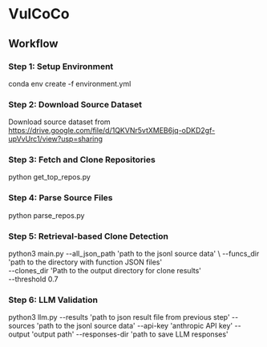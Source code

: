 # VulCoCo

## Workflow

### Step 1: Setup Environment
conda env create -f environment.yml

### Step 2: Download Source Dataset
Download source dataset from https://drive.google.com/file/d/1QKVNr5vtXMEB6jq-oDKD2gf-upVvUrc1/view?usp=sharing

### Step 3: Fetch and Clone Repositories
python get_top_repos.py

### Step 4: Parse Source Files
python parse_repos.py

### Step 5: Retrieval-based Clone Detection
python3 main.py --all_json_path 'path to the jsonl source data' \ 
                --funcs_dir 'path to the directory with function JSON files' \
                --clones_dir 'Path to the output directory for clone results' \
                --threshold 0.7 

### Step 6: LLM Validation
python3 llm.py --results 'path to json result file from previous step' 
               --sources 'path to the jsonl source data' 
               --api-key 'anthropic API key'
               --output 'output path'
               --responses-dir 'path to save LLM responses'